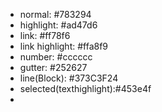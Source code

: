 - normal: #783294
- highlight: #ad47d6
- link: #ff78f6
- link highlight: #ffa8f9
- number: #cccccc
- gutter: #252627
- line(Block): #373C3F24
- selected(texthighlight):#453e4f
-